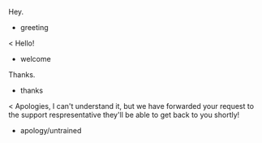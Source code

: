 Hey.
* greeting

< Hello!
* welcome

Thanks.
* thanks

< Apologies, I can't understand it, but we have forwarded your request to the support respresentative they'll be able to get back to you shortly!
* apology/untrained
